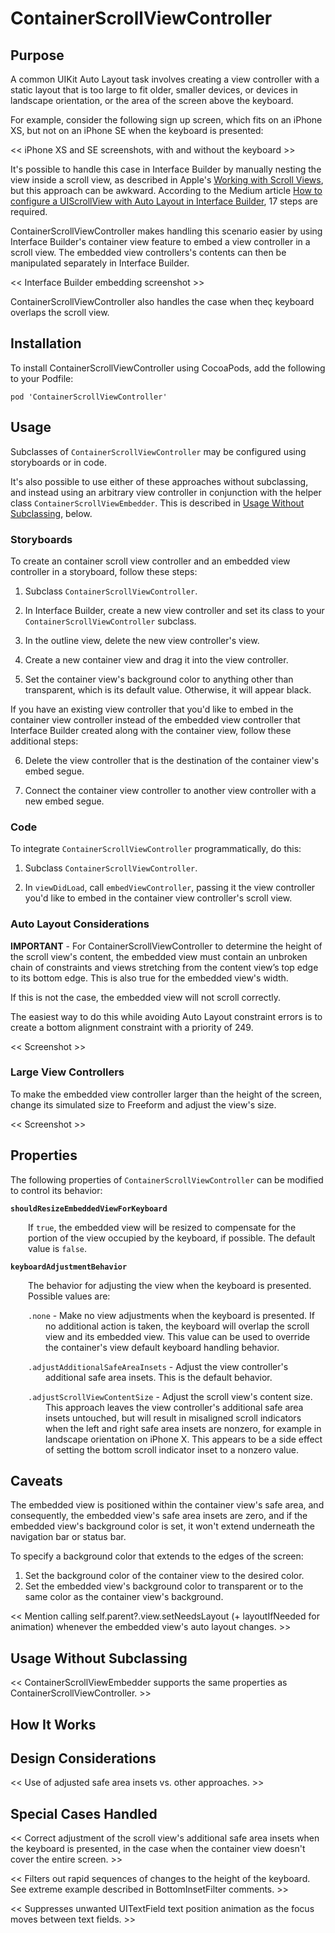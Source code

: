 # ContainerScrollViewController

## Purpose

A common UIKit Auto Layout task involves creating a view controller with a static layout that is too large to fit older, smaller devices, or devices in landscape orientation, or the area of the screen above the keyboard.

For example, consider the following sign up screen, which fits on an iPhone XS, but not on an iPhone SE when the keyboard is presented:

<< iPhone XS and SE screenshots, with and without the keyboard >>

It's possible to handle this case in Interface Builder by manually nesting the view inside a scroll view, as described in Apple's [Working with Scroll Views](https://developer.apple.com/library/archive/documentation/UserExperience/Conceptual/AutolayoutPG/WorkingwithScrollViews.html), but this approach can be awkward. According to the Medium article [How to configure a UIScrollView with Auto Layout in Interface Builder](https://medium.com/@pradeep_chauhan/how-to-configure-a-uiscrollview-with-auto-layout-in-interface-builder-218dcb4022d7), 17 steps are required.

ContainerScrollViewController makes handling this scenario easier by using Interface Builder's container view feature to embed a view controller in a scroll view. The embedded view controllers's contents can then be manipulated separately in Interface Builder.

<< Interface Builder embedding screenshot >>

ContainerScrollViewController also handles the case when theç keyboard overlaps the scroll view.

## Installation

To install ContainerScrollViewController using CocoaPods, add the following to your Podfile:

```
pod 'ContainerScrollViewController'
```

## Usage

Subclasses of `ContainerScrollViewController` may be configured using storyboards or in code.

It's also possible to use either of these approaches without subclassing, and instead using an arbitrary view controller in conjunction with the helper class `ContainerScrollViewEmbedder`. This is described in [Usage Without Subclassing](#usage-without-subclassing), below.     

### Storyboards

To create an container scroll view controller and an embedded view controller in a storyboard, follow these steps:

1. Subclass `ContainerScrollViewController`.

2. In Interface Builder, create a new view controller and set its class to your  `ContainerScrollViewController` subclass.

3. In the outline view, delete the new view controller's view.

4. Create a new container view and drag it into the view controller.

5. Set the container view's background color to anything other than transparent, which is its default value. Otherwise, it will appear black.

If you have an existing view controller that you'd like to embed in the container view controller instead of the embedded view controller that
Interface Builder created along with the container view, follow these additional steps:

6. Delete the view controller that is the destination of the container view's embed segue.

7. Connect the container view controller  to another view controller with a new embed segue.

### Code

To integrate `ContainerScrollViewController` programmatically, do this:

1. Subclass `ContainerScrollViewController`.

2. In `viewDidLoad`, call `embedViewController`, passing it the view controller you'd like to embed in the container view controller's scroll view.

### Auto Layout Considerations

**IMPORTANT** - For ContainerScrollViewController to determine the height of the scroll view's content, the embedded view must contain an unbroken chain of constraints and views stretching from the content view’s top edge to its bottom edge. This is also true for the embedded view's width. 

If this is not the case, the embedded view will not scroll correctly. 

The easiest way to do this while avoiding Auto Layout constraint errors is to create a bottom alignment constraint with a priority of 249.

<< Screenshot >>

### Large View Controllers

To make the embedded view controller larger than the height of the screen, change its simulated size to Freeform and adjust the view's size.

<< Screenshot >>

## Properties

The following properties of `ContainerScrollViewController` can be modified to control its behavior:

**`shouldResizeEmbeddedViewForKeyboard`**

<p style="margin-left: 2em;">
If <code>true</code>, the embedded view will be resized to compensate for the portion of the view occupied by the keyboard, if possible. The default value is <code>false</code>.
</p>

**`keyboardAdjustmentBehavior`**

<p style="margin-left: 2em;">
The behavior for adjusting the view when the keyboard is presented. Possible values are:
</p>

<div style="margin-left: 4em; text-indent: -2em;">

`.none` - Make no view adjustments when the keyboard is presented. If no additional action is taken, the keyboard will overlap the scroll view and its embedded view. This value can be used to override the container's view default keyboard handling behavior.

`.adjustAdditionalSafeAreaInsets` - Adjust the view controller's additional safe area insets. This is the default behavior.

`.adjustScrollViewContentSize` - Adjust the scroll view's content size. This approach leaves the view controller's additional safe area insets untouched, but will result in misaligned scroll indicators when the left and right safe area insets are nonzero, for example in landscape orientation on iPhone X. This appears to be a side effect of setting the bottom scroll indicator inset to a nonzero value.

</div>

## Caveats

The embedded view is positioned within the container view's safe area, and consequently, the embedded view's safe area insets are zero, and if the embedded view's background color is set, it won't extend underneath the navigation bar or status bar.

To specify a background color that extends to the edges of the screen:
1. Set the background color of the container view to the desired color.
2. Set the embedded view's background color to transparent or to
the same color as the container view's background.

<< Mention calling self.parent?.view.setNeedsLayout (+ layoutIfNeeded for animation) whenever the embedded view's auto layout changes. >>

## Usage Without Subclassing

<< ContainerScrollViewEmbedder supports the same properties as ContainerScrollViewController. >>

## How It Works

## Design Considerations

<< Use of adjusted safe area insets vs. other approaches. >>

## Special Cases Handled

<< Correct adjustment of the scroll view's additional safe area insets when the keyboard is presented, in the case when the container view doesn't cover the entire screen. >>

<< Filters out rapid sequences of changes to the height of the keyboard.
See extreme example described in BottomInsetFilter comments. >>

<< Suppresses unwanted UITextField text position animation as the focus
moves between text fields. >>
